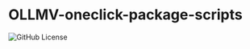 # OLLMV-oneclick-package-scripts
![GitHub License](https://img.shields.io/github/license/SunKSugaR/ollmv-oneclick-package-scripts)